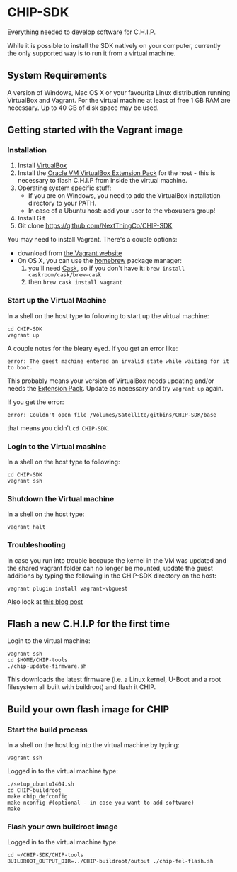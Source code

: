 # CHIP-SDK
Everything needed to develop software for C.H.I.P.

While it is possible to install the SDK natively on your computer, currently the only supported way is to run it from a virtual machine.

## System Requirements
A version of Windows, Mac OS X or your favourite Linux distribution running VirtualBox and Vagrant.
For the virtual machine at least of free 1 GB RAM are necessary.
Up to 40 GB of disk space may be used.

## Getting started with the Vagrant image

### Installation

1. Install [VirtualBox](https://www.virtualbox.org/wiki/Downloads)
2. Install the [Oracle VM VirtualBox Extension Pack](https://www.virtualbox.org/wiki/Downloads) for the host - this is necessary to flash C.H.I.P from inside the virtual machine.
3. Operating system specific stuff:
   - If you are on Windows, you need to add the VirtualBox installation directory to your PATH.
   - In case of a Ubuntu host: add your user to the vboxusers group!
4. Install Git
4. Git clone https://github.com/NextThingCo/CHIP-SDK

You may need to install Vagrant. There's a couple options: 

* download from [the Vagrant website](https://www.vagrantup.com/downloads.html)
* On OS X, you can use the [homebrew](http://brew.sh) package manager: 
    1. you'll need [Cask](http://caskroom.io), so if you don't have it: `brew install caskroom/cask/brew-cask`
    2. then `brew cask install vagrant`

### Start up the Virtual Machine

In a shell on the host type to following to start up the virtual machine:

    cd CHIP-SDK
    vagrant up

A couple notes for the bleary eyed. If you get an error like:

    error: The guest machine entered an invalid state while waiting for it to boot.

This probably means your version of VirtualBox needs updating and/or needs the [Extension Pack](https://www.virtualbox.org/wiki/Downloads). Update as necessary and try `vagrant up` again.

If you get the error:

    error: Couldn't open file /Volumes/Satellite/gitbins/CHIP-SDK/base
    
that means you didn't `cd CHIP-SDK`.

### Login to the Virtual mashine

In a shell on the host type to following:

    cd CHIP-SDK
    vagrant ssh

### Shutdown the Virtual machine
In a shell on the host type:

    vagrant halt

### Troubleshooting
In case you run into trouble because the kernel in the VM was updated and the shared vagrant folder can no longer be mounted, update the guest additions by typing the following in the CHIP-SDK directory on the host:

    vagrant plugin install vagrant-vbguest

Also look at [this blog post](http://kvz.io/blog/2013/01/16/vagrant-tip-keep-virtualbox-guest-additions-in-sync/)


## Flash a new C.H.I.P for the first time

Login to the virtual machine:

    vagrant ssh
    cd $HOME/CHIP-tools
    ./chip-update-firmware.sh

This downloads the latest firmware (i.e. a Linux kernel, U-Boot and a root filesystem all built with buildroot) and flash it CHIP.

## Build your own flash image for CHIP

### Start the build process
In a shell on the host log into the virtual machine by typing:

    vagrant ssh

Logged in to the virtual machine type:

    ./setup_ubuntu1404.sh
    cd CHIP-buildroot
    make chip_defconfig
    make nconfig #(optional - in case you want to add software)
    make

### Flash your own buildroot image

Logged in to the virtual machine type:

    cd ~/CHIP-SDK/CHIP-tools
    BUILDROOT_OUTPUT_DIR=../CHIP-buildroot/output ./chip-fel-flash.sh

